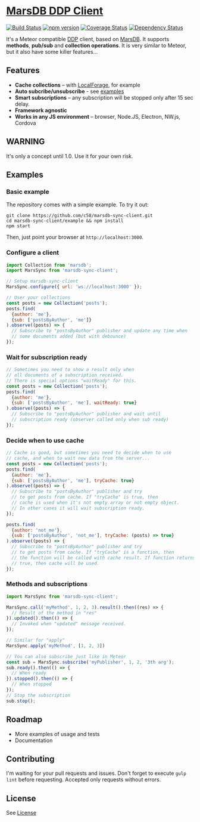 [MarsDB DDP Client](https://github.com/c58/marsdb-sync-client)
=========

[![Build Status](https://travis-ci.org/c58/marsdb-sync-client.svg?branch=master)](https://travis-ci.org/c58/marsdb-sync-client)
[![npm version](https://badge.fury.io/js/marsdb-sync-client.svg)](https://www.npmjs.com/package/marsdb-sync-client)
[![Coverage Status](https://coveralls.io/repos/c58/marsdb-sync-client/badge.svg?branch=master&service=github)](https://coveralls.io/github/c58/marsdb-sync-client?branch=master)
[![Dependency Status](https://david-dm.org/c58/marsdb-sync-client.svg)](https://david-dm.org/c58/marsdb-sync-client)

It's a Meteor compatible [DDP](https://github.com/meteor/meteor/blob/devel/packages/ddp/DDP.md) client, based on [MarsDB](https://github.com/c58/marsdb). It supports **methods**, **pub/sub** and **collection operations**. It is very similar to Meteor, but it also have some killer features...

## Features

* **Cache collections** – with [LocalForage](https://github.com/c58/marsdb-localforage), for example
* **Auto subcribe/unsubscribe** - see [examples](https://github.com/c58/marsdb-sync-client#examples)
* **Smart subscriptions** – any subscription will be stopped only after 15 sec delay.
* **Framework agnostic**
* **Works in any JS environment** – browser, Node.JS, Electron, NW.js, Cordova

## WARNING

It's only a concept until 1.0. Use it for your own risk.

## Examples

### Basic example
The repository comes with a simple example. To try it out:

```
git clone https://github.com/c58/marsdb-sync-client.git
cd marsdb-sync-client/example && npm install
npm start
```

Then, just point your browser at `http://localhost:3000`.

### Configure a client
```javascript
import Collection from 'marsdb';
import MarsSync from 'marsdb-sync-client';

// Setup marsdb-sync-client
MarsSync.configure({ url: 'ws://localhost:3000' });

// User your collections
const posts = new Collection('posts');
posts.find(
  {author: 'me'},
  {sub: ['postsByAuthor', 'me']}
).observe((posts) => {
  // Subscribe to "postsByAuthor" publisher and update any time when
  // some documents added (but with debounce)
});
```

### Wait for subscription ready
```javascript
// Sometimes you need to show a result only when
// all documents of a subscription received.
// There is special options "waitReady" for this.
const posts = new Collection('posts');
posts.find(
  {author: 'me'},
  {sub: ['postsByAuthor', 'me'], waitReady: true}
).observe((posts) => {
  // Subscribe to "postsByAuthor" publisher and wait until
  // subscription ready (observer called only when sub ready)
});
```

### Decide when to use cache
```javascript
// Cache is good, but sometimes you need to decide when to use
// cache, and when to wait new data from the server...
const posts = new Collection('posts');
posts.find(
  {author: 'me'},
  {sub: ['postsByAuthor', 'me'], tryCache: true}
).observe((posts) => {
  // Subscribe to "postsByAuthor" publisher and try
  // to get posts from cache. If "tryCache" is true, then
  // cache is used when it's not empty array or not empty object.
  // In other cases it will wait subscription ready.
});

posts.find(
  {author: 'not_me'},
  {sub: ['postsByAuthor', 'not_me'], tryCache: (posts) => true}
).observe((posts) => {
  // Subscribe to "postsByAuthor" publisher and try
  // to get posts from cache. If "tryCache" is a function, then
  // the function will be called with cache result. If function returns
  // true, then cache will be used.
});
```

### Methods and subscriptions
```javascript
import MarsSync from 'marsdb-sync-client';

MarsSync.call('myMethod', 1, 2, 3).result().then((res) => {
  // Result of the method in "res"
}).updated().then(() => {
  // Invoked when "updated" message received.
});

// Similar for "apply"
MarsSync.apply('myMethod', [1, 2, 3])

// You can also subscribe just like in Meteor
const sub = MarsSync.subscribe('myPublisher', 1, 2, '3th arg');
sub.ready().then(() => {
  // When ready
}).stopped().then(() => {
  // When stopped
});
// Stop the subscription
sub.stop();
```

## Roadmap
* More examples of usage and tests
* Documentation

## Contributing
I'm waiting for your pull requests and issues.
Don't forget to execute `gulp lint` before requesting. Accepted only requests without errors.

## License
See [License](LICENSE)
